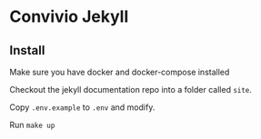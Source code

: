 # Convivio Jekyll

## Install

Make sure you have docker and docker-compose installed

Checkout the jekyll documentation repo into a folder called ```site```.

Copy ```.env.example``` to ```.env``` and modify.

Run ```make up```